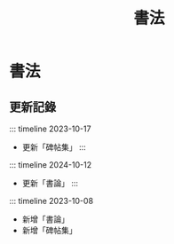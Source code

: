 ﻿---
title: '書法'
---
# 書法

## 更新記錄

::: timeline 2023-10-17
- 更新「碑帖集」
:::

::: timeline 2024-10-12
- 更新「書論」
:::

::: timeline 2023-10-08
- 新增「書論」
- 新增「碑帖集」